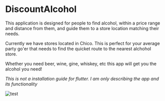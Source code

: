 # DiscountAlcohol

This application is designed for people to find alcohol, within a price range and distance from them, and guide them to a store location matching their needs.

Currently we have stores located in Chico. This is perfect for your average party go'er that needs to find the quicket route to the nearest alchohol store.

Whether you need beer, wine, gine, whiskey, etc this app will get you the alcohol you need!

*This is not a installation guide for flutter. I am only describing the app and its functionality*

![test](Images/test)

